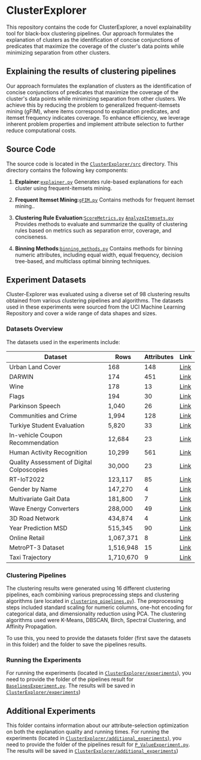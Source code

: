 # ClusterExplorer
This repository contains the code for ClusterExplorer, a novel explainability tool for black-box clustering pipelines. Our approach formulates the explanation of clusters as the identification of concise conjunctions of predicates that maximize the coverage of the cluster's data points while minimizing separation from other clusters.

## Explaining the results of clustering pipelines
Our approach formulates the explanation of clusters as the identification of concise conjunctions of predicates that maximize the coverage of the cluster's data points while minimizing separation from other clusters. We achieve this by reducing the problem to generalized frequent-itemsets mining (gFIM), where items correspond to explanation predicates, and itemset frequency indicates coverage. To enhance efficiency, we leverage inherent problem properties and implement attribute selection to further reduce computational costs.

## Source Code
The source code is located in the [`ClusterExplorer/src`](https://github.com/analysis-bots/cluster-explorer/tree/main/src) directory. This directory contains the following key components:

1. **Explainer**:[`explainer.py`](https://github.com/analysis-bots/cluster-explorer/tree/main/src/explainer.py) Generates rule-based explanations for each cluster using frequent-itemsets mining.

2. **Frequent Itemset Mining**:[`gFIM.py`](https://github.com/analysis-bots/cluster-explorer/tree/main/src/gFIM.py) Contains methods for frequent itemset mining..

3. **Clustering Rule Evaluation**:[`ScoreMetrics.py`](https://github.com/analysis-bots/cluster-explorer/tree/main/src/ScoreMetrics.py) [`AnalyzeItemsets.py`](https://github.com/analysis-bots/cluster-explorer/tree/main/src/AnalyzeItemsets.py) Provides methods to evaluate and summarize the quality of clustering rules based on metrics such as separation error, coverage, and conciseness.

4. **Binning Methods**:[`binning_methods.py`](https://github.com/analysis-bots/cluster-explorer/tree/main/src/binning_methods.py) Contains methods for binning numeric attributes, including equal width, equal frequency, decision tree-based, and multiclass optimal binning techniques.

## Experiment Datasets
Cluster-Explorer was evaluated using a diverse set of 98 clustering results obtained from various clustering pipelines and algorithms. The datasets used in these experiments were sourced from the UCI Machine Learning Repository and cover a wide range of data shapes and sizes.

### Datasets Overview
The datasets used in the experiments include:

| **Dataset**                             | **Rows**   | **Attributes** | **Link** |
|-----------------------------------------|------------|----------------|----------|
| Urban Land Cover                        | 168        | 148            | [Link](https://archive.ics.uci.edu/dataset/295/urban+land+cover) |
| DARWIN                                  | 174        | 451            | [Link](https://archive.ics.uci.edu/dataset/732/darwin) |
| Wine                                    | 178        | 13             | [Link](https://archive.ics.uci.edu/dataset/186/wine+quality) |
| Flags                                   | 194        | 30             | [Link](https://archive.ics.uci.edu/dataset/40/flags) |
| Parkinson Speech                        | 1,040      | 26             | [Link](https://archive.ics.uci.edu/dataset/301/parkinson+speech+dataset+with+multiple+types+of+sound+recordings) |
| Communities and Crime                   | 1,994      | 128            | [Link](https://archive.ics.uci.edu/dataset/183/communities+and+crime) |
| Turkiye Student Evaluation              | 5,820      | 33             | [Link](https://archive.ics.uci.edu/dataset/262/turkiye+student+evaluation) |
| In-vehicle Coupon Recommendation        | 12,684     | 23             | [Link](https://archive.ics.uci.edu/dataset/603/in+vehicle+coupon+recommendation) |
| Human Activity Recognition              | 10,299     | 561            | [Link](https://archive.ics.uci.edu/dataset/240/human+activity+recognition+using+smartphones) |
| Quality Assessment of Digital Colposcopies | 30,000  | 23             | [Link](https://archive.ics.uci.edu/dataset/384/quality+assessment+of+digital+colposcopies) |
| RT-IoT2022                              | 123,117    | 85             | [Link](https://archive.ics.uci.edu/dataset/942/rt-iot2022) |
| Gender by Name                          | 147,270    | 4              | [Link](https://archive.ics.uci.edu/dataset/591/gender+by+name) |
| Multivariate Gait Data                  | 181,800    | 7              | [Link](https://archive.ics.uci.edu/dataset/760/multivariate+gait+data) |
| Wave Energy Converters                  | 288,000    | 49             | [Link](https://archive.ics.uci.edu/dataset/494/wave+energy+converters) |
| 3D Road Network                         | 434,874    | 4              | [Link](https://archive.ics.uci.edu/dataset/246/3d+road+network+north+jutland+denmark) |
| Year Prediction MSD                     | 515,345    | 90             | [Link](https://archive.ics.uci.edu/dataset/203/yearpredictionmsd) |
| Online Retail                           | 1,067,371  | 8              | [Link](https://archive.ics.uci.edu/dataset/352/online+retail) |
| MetroPT-3 Dataset                       | 1,516,948  | 15             | [Link](https://archive.ics.uci.edu/dataset/791/metropt+3+dataset) |
| Taxi Trajectory                         | 1,710,670  | 9              | [Link](https://archive.ics.uci.edu/dataset/339/taxi+service+trajectory+prediction+challenge+ecml+pkdd+2015) |

### Clustering Pipelines
The clustering results were generated using 16 different clustering pipelines, each combining various preprocessing steps and clustering algorithms (are located in [`clustering_pipelines.py`](https://github.com/analysis-bots/cluster-explorer/tree/main/experiments/clustering_pipelines.py)). The preprocessing steps included standard scaling for numeric columns, one-hot encoding for categorical data, and dimensionality reduction using PCA. The clustering algorithms used were K-Means, DBSCAN, Birch, Spectral Clustering, and Affinity Propagation.

To use this, you need to provide the datasets folder (first save the datasets in this folder) and the folder to save the pipelines results.

### Running the Experiments
For running the experiments (located in [`ClusterExplorer/experiments`](https://github.com/analysis-bots/cluster-explorer/tree/main/experiments)), you need to provide the folder of the pipelines result for [`BaselinesExperiment.py`](https://github.com/analysis-bots/cluster-explorer/tree/main/experiments/BaselinesExperiment.py). The results will be saved in [`ClusterExplorer/experiments`](https://github.com/analysis-bots/cluster-explorer/tree/main/experiments))

## Additional Experiments
This folder contains information about our attribute-selection optimization on both the explanation quality and running times.
For running the experiments (located in [`ClusterExplorer/additional_experiments`](https://github.com/analysis-bots/cluster-explorer/tree/main/additional_experiments)), you need to provide the folder of the pipelines result for [`P_ValueExperiment.py`](https://github.com/analysis-bots/cluster-explorer/tree/main/additional_experiments/P_ValueExperiment.py). The results will be saved in [`ClusterExplorer/additional_experiments`](https://github.com/analysis-bots/cluster-explorer/tree/main/additional_experiments))






